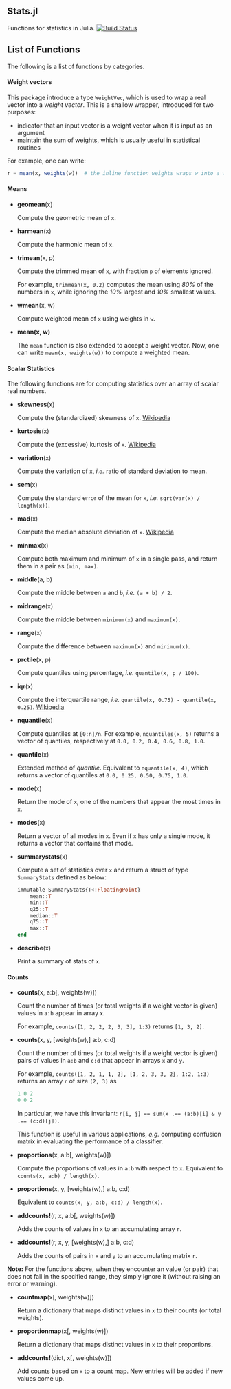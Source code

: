 ## Stats.jl

Functions for statistics in Julia. [![Build Status](https://travis-ci.org/JuliaStats/Stats.jl.png?branch=master)](https://travis-ci.org/JuliaStats/Stats.jl)

## List of Functions

The following is a list of functions by categories.

#### Weight vectors

This package introduce a type ``WeightVec``, which is used to wrap a real vector into a *weight vector*. This is a shallow wrapper, introduced for two purposes:

* indicator that an input vector is a weight vector when it is input as an argument
* maintain the sum of weights, which is usually useful in statistical routines

For example, one can write:
```julia
r = mean(x, weights(w))  # the inline function weights wraps w into a weight vector
```

#### Means

* **geomean**(x)

  Compute the geometric mean of ``x``.

* **harmean**(x)

  Compute the harmonic mean of ``x``.

* **trimean**(x, p)

  Compute the trimmed mean of ``x``, with fraction ``p`` of elements ignored.

  For example, ``trimmean(x, 0.2)`` computes the mean using *80%* of the numbers in ``x``, while ignoring the *10%* largest and *10%* smallest values.

* **wmean**(x, w)  

  Compute weighted mean of ``x`` using weights in ``w``.

* **mean(x, w)**

  The ``mean`` function is also extended to accept a weight vector. Now, one can write ``mean(x, weights(w))`` to compute a weighted mean.


#### Scalar Statistics

The following functions are for computing statistics over an array of scalar real numbers.  

* **skewness**(x)

  Compute the (standardized) skewness of ``x``. [Wikipedia](http://en.wikipedia.org/wiki/Skewness)

* **kurtosis**(x)

  Compute the (excessive) kurtosis of ``x``. [Wikipedia](http://en.wikipedia.org/wiki/Kurtosis)

* **variation**(x)

  Compute the variation of ``x``, *i.e.* ratio of standard deviation to mean.

* **sem**(x)

  Compute the standard error of the mean for ``x``, *i.e.* ``sqrt(var(x) / length(x))``.

* **mad**(x)

  Compute the median absolute deviation of ``x``. [Wikipedia](http://en.wikipedia.org/wiki/Median_absolute_deviation)

* **minmax**(x)

  Compute both maximum and minimum of ``x`` in a single pass, and return them in a pair as ``(min, max)``.

* **middle**(a, b)

  Compute the middle between ``a`` and ``b``, *i.e.* ``(a + b) / 2``.

* **midrange**(x)

  Compute the middle between ``minimum(x)`` and ``maximum(x)``.  

* **range**(x)

  Compute the difference between ``maximum(x)`` and ``minimum(x)``.

* **prctile**(x, p)

  Compute quantiles using percentage, *i.e.* ``quantile(x, p / 100)``.

* **iqr**(x)

  Compute the interquartile range, *i.e.* ``quantile(x, 0.75) - quantile(x, 0.25)``. [Wikipedia](http://en.wikipedia.org/wiki/Interquartile_range)

* **nquantile**(x)

  Compute quantiles at ``[0:n]/n``. For example, ``nquantiles(x, 5)`` returns a vector of quantiles, respectively at ``0.0, 0.2, 0.4, 0.6, 0.8, 1.0``.

* **quantile**(x)    

  Extended method of *quantile*. Equivalent to ``nquantile(x, 4)``, which returns a vector of quantiles at ``0.0, 0.25, 0.50, 0.75, 1.0``. 

* **mode**(x)  

  Return the mode of ``x``, one of the numbers that appear the most times in ``x``. 

* **modes**(x)

  Return a vector of all modes in ``x``. Even if ``x`` has only a single mode, it returns a vector that contains that mode.

* **summarystats**(x)

  Compute a set of statistics over ``x`` and return a struct of type ``SummaryStats`` defined as below:

  ```julia
  immutable SummaryStats{T<:FloatingPoint}
      mean::T
      min::T
      q25::T    
      median::T    
      q75::T
      max::T
  end
  ```

* **describe**(x)  

  Print a summary of stats of ``x``. 


#### Counts

* **counts**(x, a:b[, weights(w)])

  Count the number of times (or total weights if a weight vector is given) values in ``a:b`` appear in array ``x``. 

  For example, ``counts([1, 2, 2, 2, 3, 3], 1:3)`` returns ``[1, 3, 2]``. 

* **counts**(x, y, [weights(w),] a:b, c:d)

  Count the number of times (or total weights if a weight vector is given) pairs of values in ``a:b`` and ``c:d`` that appear in arrays ``x`` and ``y``.

  For example, ``counts([1, 2, 1, 1, 2], [1, 2, 3, 3, 2], 1:2, 1:3)`` returns an array ``r`` of size ``(2, 3)`` as 
  ```julia
  1 0 2
  0 0 2
  ```
  In particular, we have this invariant: ``r[i, j] == sum(x .== (a:b)[i] & y .== (c:d)[j])``.

  This function is useful in various applications, *e.g.* computing confusion matrix in evaluating the performance of a classifier.

* **proportions**(x, a:b[, weights(w)])  

  Compute the proportions of values in ``a:b`` with respect to ``x``. Equivalent to ``counts(x, a:b) / length(x)``. 

* **proportions**(x, y, [weights(w),] a:b, c:d)

  Equivalent to ``counts(x, y, a:b, c:d) / length(x)``.

* **addcounts!**(r, x, a:b[, weights(w)])

  Adds the counts of values in ``x`` to an accumulating array ``r``.

* **addcounts!**(r, x, y, [weights(w),] a:b, c:d)

  Adds the counts of pairs in ``x`` and ``y`` to an accumulating matrix ``r``.  

**Note:** For the functions above, when they encounter an value (or pair) that does not fall in the specified range, they simply ignore it (without raising an error or warning).

* **countmap**(x[, weights(w)])

  Return a dictionary that maps distinct values in ``x`` to their counts (or total weights).

* **proportionmap**(x[, weights(w)])

  Return a dictionary that maps distinct values in ``x`` to their proportions. 

* **addcounts!**(dict, x[, weights(w)])

  Add counts based on ``x`` to a count map. New entries will be added if new values come up.
  



